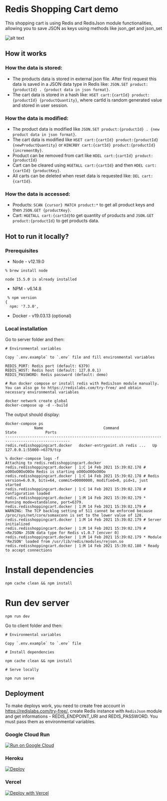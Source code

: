 # Redis Shopping Cart demo

This shopping cart is using Redis and RedisJson module functionalities, allowing you to save JSON as keys using methods like json_get and json_set

![alt text](https://github.com/redis-developer/basic-redis-shopping-chart-nodejs/blob/main/preview.png?raw=true)

## How it works

### How the data is stored:
* The products data is stored in external json file. After first request this data is saved in a JSON data type in Redis like: `JSON.SET product:{productId} . {product data in json format}`.
* The cart data is stored in a hash like: `HSET cart:{cartId} product:{productId} {productQuantity}`, where cartId is random generated value and stored in user session.

### How the data is modified:
* The product data is modified like `JSON.SET product:{productId} . {new product data in json format}`.
* The cart data is modified like `HSET cart:{cartId} product:{productId} {newProductQuantity}` or `HINCRBY cart:{cartId} product:{productId} {incrementBy}`.
* Product can be removed from cart like `HDEL cart:{cartId} product:{productId}`
* Cart can be cleared using `HGETALL cart:{cartId}` and then `HDEL cart:{cartId} {productKey}`.
* All carts can be deleted when reset data is requested like: `DEL cart:{cartId}`.

### How the data is accessed:
* Products: `SCAN {cursor} MATCH product:*` to get all product keys and then `JSON.GET {productKey}`.
* Cart: `HGETALL cart:{cartId}`to get quantity of products and `JSON.GET product:{productId}` to get products data.

## Hot to run it locally?

### Prerequisites

- Node - v12.19.0

```
% brew install node
```

```
node 15.5.0 is already installed
```

- NPM - v6.14.8

```
 % npm version
{
  npm: '7.3.0',
```

- Docker - v19.03.13 (optional)

### Local installation

Go to server folder and then:

```
# Environmental variables

Copy `.env.example` to `.env` file and fill environmental variables

REDIS_PORT: Redis port (default: 6379)
REDIS_HOST: Redis host (default: 127.0.0.1)
REDIS_PASSWORD: Redis password (default: demo)

# Run docker compose or install redis with RedisJson module manually. You can also go to https://redislabs.com/try-free/ and obtain necessary environmental variables

docker network create global
docker-compose up -d --build
```

The output should display:

```
docker-compose ps
             Name                           Command               State             Ports          
---------------------------------------------------------------------------------------------------
redis.redisshoppingcart.docker   docker-entrypoint.sh redis ...   Up      127.0.0.1:55000->6379/tcp
```

```
% docker-compose logs -f
Attaching to redis.redisshoppingcart.docker
redis.redisshoppingcart.docker | 1:C 14 Feb 2021 15:39:02.178 # oO0OoO0OoO0Oo Redis is starting oO0OoO0OoO0Oo
redis.redisshoppingcart.docker | 1:C 14 Feb 2021 15:39:02.178 # Redis version=6.0.9, bits=64, commit=00000000, modified=0, pid=1, just started
redis.redisshoppingcart.docker | 1:C 14 Feb 2021 15:39:02.178 # Configuration loaded
redis.redisshoppingcart.docker | 1:M 14 Feb 2021 15:39:02.179 * Running mode=standalone, port=6379.
redis.redisshoppingcart.docker | 1:M 14 Feb 2021 15:39:02.179 # WARNING: The TCP backlog setting of 511 cannot be enforced because /proc/sys/net/core/somaxconn is set to the lower value of 128.
redis.redisshoppingcart.docker | 1:M 14 Feb 2021 15:39:02.179 # Server initialized
redis.redisshoppingcart.docker | 1:M 14 Feb 2021 15:39:02.179 # <ReJSON> JSON data type for Redis v1.0.7 [encver 0]
redis.redisshoppingcart.docker | 1:M 14 Feb 2021 15:39:02.179 * Module 'ReJSON' loaded from /usr/lib/redis/modules/rejson.so
redis.redisshoppingcart.docker | 1:M 14 Feb 2021 15:39:02.180 * Ready to accept connections
```



# Install dependencies

```
npm cache clean && npm install
```

# Run dev server

```
npm run dev
```

Go to client folder and then:

```
# Environmental variables

Copy `.env.example` to `.env` file

# Install dependencies

npm cache clean && npm install

# Serve locally

npm run serve
```

## Deployment

To make deploys work, you need to create free account in https://redislabs.com/try-free/, create Redis instance with `RedisJson` module and get informations - REDIS_ENDPOINT_URI and REDIS_PASSWORD. You must pass them as environmental variables.

### Google Cloud Run

[![Run on Google
Cloud](https://deploy.cloud.run/button.svg)](https://deploy.cloud.run/?git_repo=https://github.com/redis-developer/basic-redis-shopping-chart-nodejs.git)

### Heroku

[![Deploy](https://www.herokucdn.com/deploy/button.svg)](https://heroku.com/deploy)

### Vercel

[![Deploy with Vercel](https://vercel.com/button)](https://vercel.com/new/git/external?repository-url=https://github.com/redis-developer/basic-redis-shopping-chart-nodejs&env=REDIS_ENDPOINT_URI,REDIS_PASSWORD)
